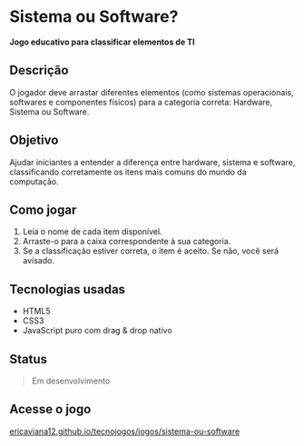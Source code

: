 # Sistema ou Software?

**Jogo educativo para classificar elementos de TI**

## Descrição
O jogador deve arrastar diferentes elementos (como sistemas operacionais, softwares e componentes físicos) para a categoria correta: Hardware, Sistema ou Software.

## Objetivo
Ajudar iniciantes a entender a diferença entre hardware, sistema e software, classificando corretamente os itens mais comuns do mundo da computação.

## Como jogar

1. Leia o nome de cada item disponível.
2. Arraste-o para a caixa correspondente à sua categoria.
3. Se a classificação estiver correta, o item é aceito. Se não, você será avisado.

## Tecnologias usadas
- HTML5
- CSS3
- JavaScript puro com drag & drop nativo

## Status
> Em desenvolvimento

## Acesse o jogo
[ericaviana12.github.io/tecnojogos/jogos/sistema-ou-software](https://ericaviana12.github.io/tecnojogos/jogos/sistema-ou-software)
